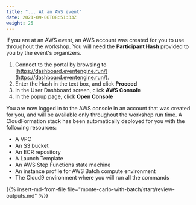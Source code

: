 ```yaml
---
title: "... At an AWS event"
date: 2021-09-06T08:51:33Z
weight: 25
---
```


If you are at an AWS event, an AWS account was created for you to use throughout the workshop. You will need the **Participant Hash** provided to you by the event's organizers.

1. Connect to the portal by browsing to [https://dashboard.eventengine.run/](https://dashboard.eventengine.run/).
2. Enter the Hash in the text box, and click **Proceed**
3. In the User Dashboard screen, click **AWS Console**
4. In the popup page, click **Open Console**

You are now logged in to the AWS console in an account that was created for you, and will be available only throughout the workshop run time. A CloudFormation stack has been automatically deployed for you with the following resources:

- A VPC
- An S3 bucket
- An ECR repository
- A Launch Template
- An AWS Step Functions state machine
- An instance profile for AWS Batch compute environment
- The Cloud9 environment where you will run all the commands

{{% insert-md-from-file file="monte-carlo-with-batch/start/review-outputs.md" %}}
